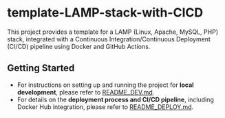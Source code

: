 # template-LAMP-stack-with-CICD

This project provides a template for a LAMP (Linux, Apache, MySQL, PHP) stack, integrated with a Continuous Integration/Continuous Deployment (CI/CD) pipeline using Docker and GitHub Actions.

## Getting Started

*   For instructions on setting up and running the project for **local development**, please refer to [README_DEV.md](README_DEV.md).
*   For details on the **deployment process and CI/CD pipeline**, including Docker Hub integration, please refer to [README_DEPLOY.md](README_DEPLOY.md).